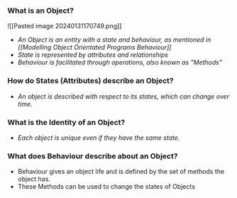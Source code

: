 
### What is an Object?

![[Pasted image 20240131170749.png]]

- *An Object is an entity with a state and behaviour, as mentioned in [[Modelling Object Orientated Programs Behaviour]]*
- *State is represented by attributes and relationships*
- *Behaviour is facilitated through operations, also known as "Methods"*


### How do States (Attributes) describe an Object?

- *An object is described with respect to its states, which can change over time.*


### What is the Identity of an Object?

- *Each object is unique even if they have the same state.*


### What does Behaviour describe about an Object?

- Behaviour gives an object life and is defined by the set of methods the object has.
- These Methods can be used to change the states of Objects
